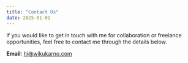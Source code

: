 ```yaml
---
title: "Contact Us"
date: 2025-01-01
---
```


If you would like to get in touch with me for collaboration or freelance opportunities, feel free to contact me through the details below.

**Email**: [hi@wikukarno.com](mailto:hi@wikukarno.com)

